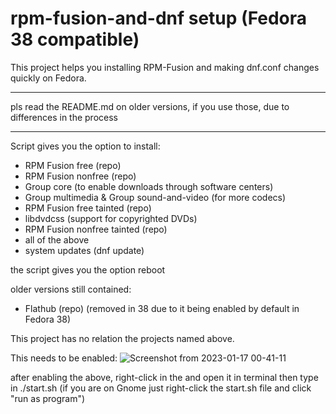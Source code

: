 # rpm-fusion-and-dnf setup (Fedora 38 compatible)

This project helps you installing RPM-Fusion and making dnf.conf changes quickly on Fedora.

_____________________________________________________

pls read the README.md on older versions, if you use those, due to differences in the process
______________________________________________________

Script gives you the option to install:
- RPM Fusion free (repo)
- RPM Fusion nonfree (repo)
- Group core (to enable downloads through software centers)
- Group multimedia & Group sound-and-video (for more codecs)
- RPM Fusion free tainted (repo)
- libdvdcss (support for copyrighted DVDs)
- RPM Fusion nonfree tainted (repo)
- all of the above
- system updates (dnf update)

the script gives you the option reboot

older versions still contained:
- Flathub (repo) (removed in 38 due to it being enabled by default in Fedora 38)

This project has no relation the projects named above.

This needs to be enabled:
![Screenshot from 2023-01-17 00-41-11](https://user-images.githubusercontent.com/95959450/212780926-f5806457-5b99-4c5c-9b70-ef21296ea32e.png)

after enabling the above, right-click in the and open it in terminal then type in ./start.sh (if you are on Gnome just right-click the start.sh file and click "run as program")

